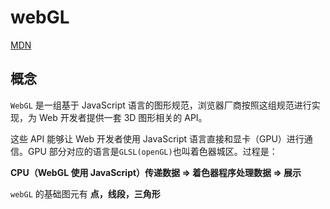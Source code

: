 # webGL

[MDN](https://developer.mozilla.org/zh-CN/docs/Web/API/WebGL_API)

## 概念

`WebGL` 是一组基于 JavaScript 语言的图形规范，浏览器厂商按照这组规范进行实现，为 Web 开发者提供一套 3D 图形相关的 API。

这些 API 能够让 Web 开发者使用 JavaScript 语言直接和显卡（GPU）进行通信。GPU 部分对应的语言是`GLSL(openGL)`也叫着色器城区。过程是：

**CPU（WebGL 使用 JavaScript）传递数据 => 着色器程序处理数据 => 展示**

`webGL` 的基础图元有 **点，线段，三角形**
